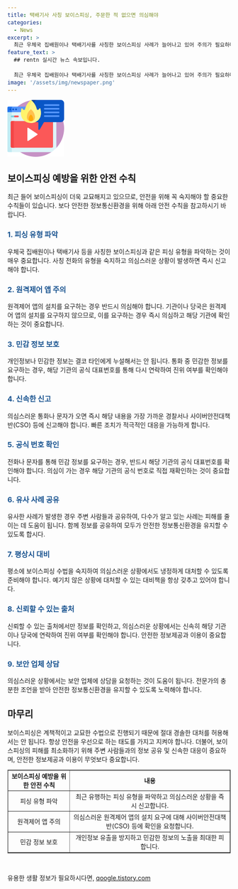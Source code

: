 ```yaml
---
title: 택배기사 사칭 보이스피싱, 주문한 적 없으면 의심해야
categories:
  - News
excerpt: >
  최근 우체국 집배원이나 택배기사를 사칭한 보이스피싱 사례가 늘어나고 있어 주의가 필요하다. 경찰청은 원격제어 앱 설치나 휴대전화 신규 개통을 요구하는 경우도 있으니 신중히 해야 한다고 경고했다. 피해자의 휴대전화에 악성 앱을 설치하거나 대화 내용을 삭제하여 증거를 인멸하는 수법도 등장했다. 보이스피싱을 예방하기 위해 피해 신고 전 해당 기관의 대표번호나 112로 확인하는 것이 중요하며, 원격제어 앱 설치나 휴대전화 개통은 절대 요구되지 않는다는 점을 명심해야 한다.
feature_text: >
  ## rentn 실시간 뉴스 속보입니다.

  최근 우체국 집배원이나 택배기사를 사칭한 보이스피싱 사례가 늘어나고 있어 주의가 필요하다. 경찰청은 원격제어 앱 설치나 휴대전화 신규 개통을 요구하는 경우도 있으니 신중히 해야 한다고 경고했다. 피해자의 휴대전화에 악성 앱을 설치하거나 대화 내용을 삭제하여 증거를 인멸하는 수법도 등장했다. 보이스피싱을 예방하기 위해 피해 신고 전 해당 기관의 대표번호나 112로 확인하는 것이 중요하며, 원격제어 앱 설치나 휴대전화 개통은 절대 요구되지 않는다는 점을 명심해야 한다.
image: '/assets/img/newspaper.png'
---
```


<p><img src="/assets/img/news.png" alt="rentncar 속보" /></p>

<h2 data-ke-size="size26">보이스피싱 예방을 위한 안전 수칙</h2>

<p data-ke-size="size16">최근 들어 보이스피싱이 더욱 교묘해지고 있으므로, 안전을 위해 꼭 숙지해야 할 중요한 수칙들이 있습니다. 보다 안전한 정보통신환경을 위해 아래 안전 수칙을 참고하시기 바랍니다.</p>

<h3 data-ke-size="size24"><b><span style="color: #1a5490;">1. 피싱 유형 파악</span></b></h3>

<p data-ke-size="size16">우체국 집배원이나 택배기사 등을 사칭한 보이스피싱과 같은 피싱 유형을 파악하는 것이 매우 중요합니다. 사칭 전화의 유형을 숙지하고 의심스러운 상황이 발생하면 즉시 신고해야 합니다.</p>

<h3 data-ke-size="size24"><b><span style="color: #1a5490;">2. 원격제어 앱 주의</span></b></h3>

<p data-ke-size="size16">원격제어 앱의 설치를 요구하는 경우 반드시 의심해야 합니다. 기관이나 당국은 원격제어 앱의 설치를 요구하지 않으므로, 이를 요구하는 경우 즉시 의심하고 해당 기관에 확인하는 것이 중요합니다.</p>

<h3 data-ke-size="size24"><b><span style="color: #1a5490;">3. 민감 정보 보호</span></b></h3>

<p data-ke-size="size16">개인정보나 민감한 정보는 결코 타인에게 누설해서는 안 됩니다. 통화 중 민감한 정보를 요구하는 경우, 해당 기관의 공식 대표번호를 통해 다시 연락하여 진위 여부를 확인해야 합니다.</p>

<h3 data-ke-size="size24"><b><span style="color: #1a5490;">4. 신속한 신고</span></b></h3>

<p data-ke-size="size16">의심스러운 통화나 문자가 오면 즉시 해당 내용을 가장 가까운 경찰서나 사이버안전대책반(CSO) 등에 신고해야 합니다. 빠른 조치가 적극적인 대응을 가능하게 합니다.</p>

<h3 data-ke-size="size24"><b><span style="color: #1a5490;">5. 공식 번호 확인</span></b></h3>

<p data-ke-size="size16">전화나 문자를 통해 민감 정보를 요구하는 경우, 반드시 해당 기관의 공식 대표번호를 확인해야 합니다. 의심이 가는 경우 해당 기관의 공식 번호로 직접 재확인하는 것이 중요합니다.</p>

<h3 data-ke-size="size24"><b><span style="color: #1a5490;">6. 유사 사례 공유</span></b></h3>

<p data-ke-size="size16">유사한 사례가 발생한 경우 주변 사람들과 공유하여, 다수가 알고 있는 사례는 피해를 줄이는 데 도움이 됩니다. 함께 정보를 공유하여 모두가 안전한 정보통신환경을 유지할 수 있도록 합시다.</p>

<h3 data-ke-size="size24"><b><span style="color: #1a5490;">7. 평상시 대비</span></b></h3>

<p data-ke-size="size16">평소에 보이스피싱 수법을 숙지하여 의심스러운 상황에서도 냉정하게 대처할 수 있도록 준비해야 합니다. 예기치 않은 상황에 대처할 수 있는 대비책을 항상 갖추고 있어야 합니다.</p>

<h3 data-ke-size="size24"><b><span style="color: #1a5490;">8. 신뢰할 수 있는 출처</span></b></h3>

<p data-ke-size="size16">신뢰할 수 있는 출처에서만 정보를 확인하고, 의심스러운 상황에서는 신속히 해당 기관이나 당국에 연락하여 진위 여부를 확인해야 합니다. 안전한 정보제공과 이용이 중요합니다.</p>

<h3 data-ke-size="size24"><b><span style="color: #1a5490;">9. 보안 업체 상담</span></b></h3>

<p data-ke-size="size16">의심스러운 상황에서는 보안 업체에 상담을 요청하는 것이 도움이 됩니다. 전문가의 충분한 조언을 받아 안전한 정보통신환경을 유지할 수 있도록 노력해야 합니다.</p>

<h2 data-ke-size="size26">마무리</h2>

<p data-ke-size="size16">보이스피싱은 계책적이고 교묘한 수법으로 진행되기 때문에 절대 경솔한 대처를 허용해서는 안 됩니다. 항상 안전을 우선으로 하는 태도를 가지고 지켜야 합니다. 더불어, 보이스피싱의 피해를 최소화하기 위해 주변 사람들과의 정보 공유 및 신속한 대응이 중요하며, 안전한 정보제공과 이용이 무엇보다 중요합니다.</p>

<table style="width: 100%;" border="1">
<tbody>
<tr>
<td style="text-align: center; height: 17px;"><b>보이스피싱 예방을 위한 안전 수칙</b></td>
<td style="text-align: center; height: 17px;"><b>내용</b></td>
</tr>
<tr>
<td style="text-align: center;">피싱 유형 파악</td>
<td style="text-align: center;">최근 유행하는 피싱 유형을 파악하고 의심스러운 상황을 즉시 신고합니다.</td>
</tr>
<tr>
<td style="text-align: center;">원격제어 앱 주의</td>
<td style="text-align: center;">의심스러운 원격제어 앱의 설치 요구에 대해 사이버안전대책반(CSO) 등에 확인을 요청합니다.</td>
</tr>
<tr>
<td style="text-align: center;">민감 정보 보호</td>
<td style="text-align: center;">개인정보 유출을 방지하고 민감한 정보의 노출을 최대한 피합니다.</td>
</tr>
</tbody>
</table>

<p data-ke-size="size16">&nbsp;</p>
유용한 생활 정보가 필요하시다면, <a href="https://qoogle.tistory.com" rel="dofollow">qoogle.tistory.com</a>


